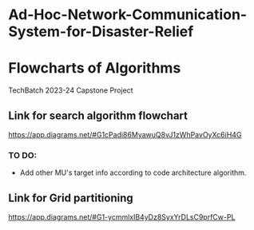 # Ad-Hoc-Network-Communication-System-for-Disaster-Relief
# Flowcharts of Algorithms
TechBatch 2023-24 Capstone Project
## Link for search algorithm flowchart
https://app.diagrams.net/#G1cPadi86MyawuQ8vJ1zWhPavOyXc6iH4G
  ### TO DO:
  * Add other MU's target info according to code architecture algorithm.
## Link for Grid partitioning
https://app.diagrams.net/#G1-ycmmlxIB4yDz8SyxYrDLsC9prfCw-PL
